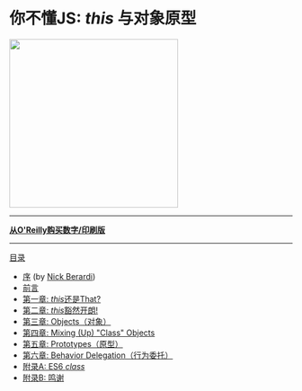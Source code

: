 # 你不懂JS: *this* 与对象原型

<img src="cover.jpg" width="300">

-----

**[从O'Reilly购买数字/印刷版](http://shop.oreilly.com/product/0636920033738.do)**

-----

[目录](toc.md)

* [序](foreword.md) (by [Nick Berardi](https://github.com/nberardi))
* [前言](../preface.md)
* [第一章: *this*还是That?](ch1.md)
* [第二章: *this*豁然开朗!](ch2.md)
* [第三章: Objects（对象）](ch3.md)
* [第四章: Mixing (Up) "Class" Objects](ch4.md)
* [第五章: Prototypes（原型）](ch5.md)
* [第六章: Behavior Delegation（行为委托）](ch6.md)
* [附录A: ES6 *class*](apA.md)
* [附录B: 鸣谢](apB.md)
